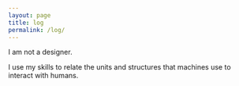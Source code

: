 ```yaml
---
layout: page
title: log
permalink: /log/
---
```

I am not a designer.

I use my skills to relate the units and structures that machines use to interact
with humans.

<!--Setting the foundations from below or defining the rules of governance from above
I put together elements that are at different scale to one one another.
